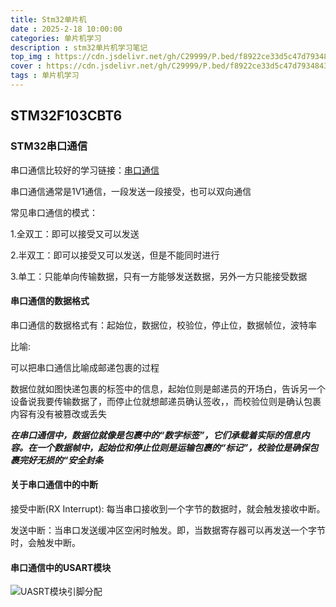 ```yaml
---
title: Stm32单片机
date : 2025-2-18 10:00:00
categories: 单片机学习
description : stm32单片机学习笔记
top_img : https://cdn.jsdelivr.net/gh/C29999/P.bed/f8922ce33d5c47d7934843f712156d91.png
cover : https://cdn.jsdelivr.net/gh/C29999/P.bed/f8922ce33d5c47d7934843f712156d91.png
tags : 单片机学习
---
```


## STM32F103CBT6

### STM32串口通信

串口通信比较好的学习链接：[串口通信](https://www.lxlinux.net/e/stm32/stm32-usart-receive-data-using-rxne-time-out.html#_3-%E7%A1%AC%E4%BB%B6%E5%87%86%E5%A4%87)

串口通信通常是1V1通信，一段发送一段接受，也可以双向通信

常见串口通信的模式：

1.全双工：即可以接受又可以发送

2.半双工：即可以接受又可以发送，但是不能同时进行

3.单工：只能单向传输数据，只有一方能够发送数据，另外一方只能接受数据

#### 串口通信的数据格式

串口通信的数据格式有：起始位，数据位，校验位，停止位，数据帧位，波特率

比喻:

可以把串口通信比喻成邮递包裹的过程

数据位就如图快递包裹的标签中的信息，起始位则是邮递员的开场白，告诉另一个设备说我要传输数据了，而停止位就想邮递员确认签收，，而校验位则是确认包裹内容有没有被篡改或丢失

***在串口通信中，数据位就像是包裹中的“数字标签”，它们承载着实际的信息内容。在一个数据帧中，起始位和停止位则是运输包裹的“标记”，校验位是确保包裹完好无损的“安全封条***

#### 关于串口通信中的中断

接受中断(RX Interrupt): 每当串口接收到一个字节的数据时，就会触发接收中断。

发送中断：当串口发送缓冲区空闲时触发。即，当数据寄存器可以再发送一个字节时，会触发中断。

#### 串口通信中的USART模块

 ![UASRT模块引脚分配](https://cdn.jsdelivr.net/gh/C29999/P.bed/a3f655f646eafb23337476746ca3f68f.png)
 